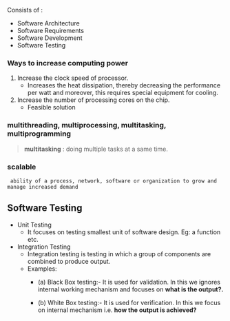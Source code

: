 Consists of :
- Software Architecture
- Software Requirements
- Software Development
- Software Testing

### Ways to increase computing power
1. Increase the clock speed of processor.
   - Increases the heat dissipation, thereby decreasing the performance per watt and moreover, this requires special
     equipment for cooling.
2. Increase the number of processing cores on the chip.
   - Feasible solution

### multithreading, multiprocessing, multitasking, multiprogramming
> **multitasking** : doing multiple tasks at a same time.

### scalable
```
 ability of a process, network, software or organization to grow and manage increased demand
```

## Software Testing

- Unit Testing 
   - It focuses on testing smallest unit of software design. Eg: a function etc.
- Integration Testing 
   - Integration testing is testing in which a group of components are combined to produce output.
   - Examples:
      - (a) Black Box testing:- It is used for validation. 
        In this we ignores internal working mechanism and 
        focuses on **what is the output?.**

       - (b) White Box testing:- It is used for verification. 
         In this we focus on internal mechanism i.e.
         **how the output is achieved?**

   

